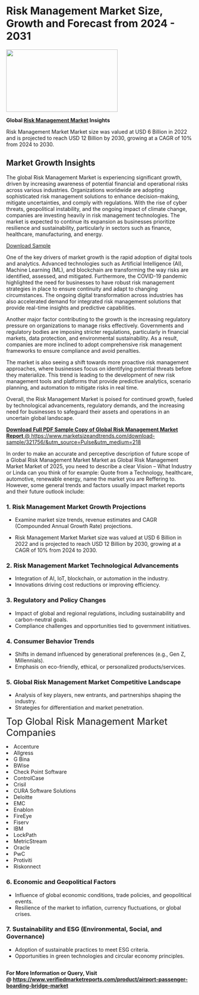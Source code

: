 <H1>Risk Management Market Size, Growth and Forecast from 2024 - 2031</H1><img class="aligncenter size-medium wp-image-584254" src="https://thirdeyenews.in/wp-content/uploads/2024/09/Global-Market-Research-300x168.jpeg" alt="" width="300" height="168" /><p><strong>Global&nbsp;<a href="https://www.marketsizeandtrends.com/download-sample/321756/&amp;utm_source=Pulse&amp;utm_medium=218">Risk Management Market</a> Insights</strong></p><p>Risk Management Market Market size was valued at USD 6 Billion in 2022 and is projected to reach USD 12 Billion by 2030, growing at a CAGR of 10% from 2024 to 2030.</p><p><h2>Market Growth Insights</h2> <p>The global Risk Management Market is experiencing significant growth, driven by increasing awareness of potential financial and operational risks across various industries. Organizations worldwide are adopting sophisticated risk management solutions to enhance decision-making, mitigate uncertainties, and comply with regulations. With the rise of cyber threats, geopolitical instability, and the ongoing impact of climate change, companies are investing heavily in risk management technologies. The market is expected to continue its expansion as businesses prioritize resilience and sustainability, particularly in sectors such as finance, healthcare, manufacturing, and energy.</p> <p><a href="#">Download Sample</a></p> <p>One of the key drivers of market growth is the rapid adoption of digital tools and analytics. Advanced technologies such as Artificial Intelligence (AI), Machine Learning (ML), and blockchain are transforming the way risks are identified, assessed, and mitigated. Furthermore, the COVID-19 pandemic highlighted the need for businesses to have robust risk management strategies in place to ensure continuity and adapt to changing circumstances. The ongoing digital transformation across industries has also accelerated demand for integrated risk management solutions that provide real-time insights and predictive capabilities.</p> <p>Another major factor contributing to the growth is the increasing regulatory pressure on organizations to manage risks effectively. Governments and regulatory bodies are imposing stricter regulations, particularly in financial markets, data protection, and environmental sustainability. As a result, companies are more inclined to adopt comprehensive risk management frameworks to ensure compliance and avoid penalties.</p> <p>The market is also seeing a shift towards more proactive risk management approaches, where businesses focus on identifying potential threats before they materialize. This trend is leading to the development of new risk management tools and platforms that provide predictive analytics, scenario planning, and automation to mitigate risks in real time.</p> <p>Overall, the Risk Management Market is poised for continued growth, fueled by technological advancements, regulatory demands, and the increasing need for businesses to safeguard their assets and operations in an uncertain global landscape.</p> <p><a href="#"></p><p><span class=""><strong>Download Full PDF Sample Copy of Global Risk Management Market Report</strong> @ <a href="https://www.marketsizeandtrends.com/download-sample/321756/&amp;utm_source=Pulse&amp;utm_medium=218" target="_blank">https://www.marketsizeandtrends.com/download-sample/321756/&amp;utm_source=Pulse&amp;utm_medium=218</a></span></p><p>In order to make an accurate and perceptive description of future scope of a Global&nbsp;Risk Management Market Market as Global&nbsp;Risk Management Market Market of 2025, you need to describe a clear Vision &ndash; What Industry or Linda can you think of for example: Quote from a Technology, healthcare, automotive, renewable energy, name the market you are Reffering to. However, some general trends and factors usually impact market reports and their future outlook include:</p><h3>1.&nbsp;<strong>Risk Management Market Growth Projections</strong></h3><ul><li>Examine market size trends, revenue estimates and CAGR (Compounded Annual Growth Rate) projections.</li><li><p>Risk Management Market Market size was valued at USD 6 Billion in 2022 and is projected to reach USD 12 Billion by 2030, growing at a CAGR of 10% from 2024 to 2030.</p></li></ul><h3>2.&nbsp;<strong>Risk Management Market Technological Advancements</strong></h3><ul><li>Integration of AI, IoT, blockchain, or automation in the industry.</li><li>Innovations driving cost reductions or improving efficiency.</li></ul><h3>3.&nbsp;<strong>Regulatory and Policy Changes</strong></h3><ul><li>Impact of global and regional regulations, including sustainability and carbon-neutral goals.</li><li>Compliance challenges and opportunities tied to government initiatives.</li></ul><h3>4.&nbsp;<strong>Consumer Behavior Trends</strong></h3><ul><li>Shifts in demand influenced by generational preferences (e.g., Gen Z, Millennials).</li><li>Emphasis on eco-friendly, ethical, or personalized products/services.</li></ul><h3>5.&nbsp;<strong>Global Risk Management Market Competitive Landscape</strong></h3><ul><li>Analysis of key players, new entrants, and partnerships shaping the industry.</li><li>Strategies for differentiation and market penetration.</li></ul><p data-pm-slice="1 1 []"><span style="color: inherit; font-family: inherit; font-size: 25px;">Top Global Risk Management Market Companies</span></p><div class="" data-test-id=""><p><li>Accenture</li><li> Allgress</li><li> G Bina</li><li> BWise</li><li> Check Point Software</li><li> ControlCase</li><li> Crisil</li><li> CURA Software Solutions</li><li> Deloitte</li><li> EMC</li><li> Enablon</li><li> FireEye</li><li> Fiserv</li><li> IBM</li><li> LockPath</li><li> MetricStream</li><li> Oracle</li><li> PwC</li><li> Protiviti</li><li> Riskonnect</li></p></div><h3>6.&nbsp;<strong>Economic and Geopolitical Factors</strong></h3><ul><li>Influence of global economic conditions, trade policies, and geopolitical events.</li><li>Resilience of the market to inflation, currency fluctuations, or global crises.</li></ul><h3>7.&nbsp;<strong>Sustainability and ESG (Environmental, Social, and Governance)</strong></h3><ul><li>Adoption of sustainable practices to meet ESG criteria.</li><li>Opportunities in green technologies and circular economy principles.</li></ul><h2><strong style="font-size: 14px;">For More Information or Query, Visit @&nbsp;</strong><a style="background-color: #ffffff; font-size: 14px;" href="https://www.marketsizeandtrends.com/report/risk-management-market/" target="_blank">https://www.verifiedmarketreports.com/product/airport-passenger-boarding-bridge-market</a></h2>
